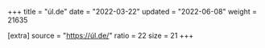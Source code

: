 +++
title = "úl.de"
date = "2022-03-22"
updated = "2022-06-08"
weight = 21635

[extra]
source = "https://úl.de/"
ratio = 22
size = 21
+++
